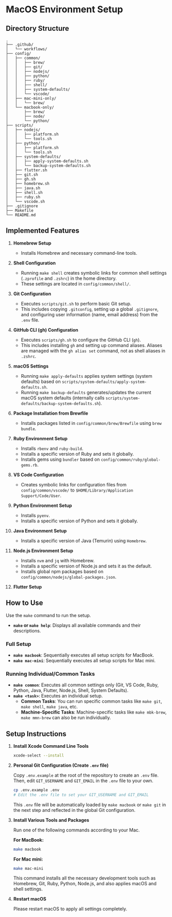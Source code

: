 # MacOS Environment Setup

## Directory Structure

```
.
├── .github/
│   └── workflows/
├── config/
│   ├── common/
│   │   ├── brew/
│   │   ├── git/
│   │   ├── nodejs/
│   │   ├── python/
│   │   ├── ruby/
│   │   ├── shell/
│   │   ├── system-defaults/
│   │   └── vscode/
│   ├── mac-mini-only/
│   │   └── brew/
│   └── macbook-only/
│       ├── brew/
│       ├── node/
│       └── python/
├── scripts/
│   ├── nodejs/
│   │   ├── platform.sh
│   │   └── tools.sh
│   ├── python/
│   │   ├── platform.sh
│   │   └── tools.sh
│   ├── system-defaults/
│   │   ├── apply-system-defaults.sh
│   │   └── backup-system-defaults.sh
│   ├── flutter.sh
│   ├── git.sh
│   ├── gh.sh
│   ├── homebrew.sh
│   ├── java.sh
│   ├── shell.sh
│   ├── ruby.sh
│   └── vscode.sh
├── .gitignore
├── Makefile
└── README.md
```

## Implemented Features

1.  **Homebrew Setup**
    -   Installs Homebrew and necessary command-line tools.

2.  **Shell Configuration**
    -   Running `make shell` creates symbolic links for common shell settings (`.zprofile` and `.zshrc`) in the home directory.
    -   These settings are located in `config/common/shell/`.

3.  **Git Configuration**
    -   Executes `scripts/git.sh` to perform basic Git setup.
    -   This includes copying `.gitconfig`, setting up a global `.gitignore`, and configuring user information (name, email address) from the `.env` file.

4.  **GitHub CLI (gh) Configuration**
    -   Executes `scripts/gh.sh` to configure the GitHub CLI (`gh`).
    -   This includes installing `gh` and setting up command aliases. Aliases are managed with the `gh alias set` command, not as shell aliases in `.zshrc`.

5.  **macOS Settings**
    -   Running `make apply-defaults` applies system settings (system defaults) based on `scripts/system-defaults/apply-system-defaults.sh`.
    -   Running `make backup-defaults` generates/updates the current macOS system defaults (internally calls `scripts/system-defaults/backup-system-defaults.sh`).

6.  **Package Installation from Brewfile**
    -   Installs packages listed in `config/common/brew/Brewfile` using `brew bundle`.

7.  **Ruby Environment Setup**
    -   Installs `rbenv` and `ruby-build`.
    -   Installs a specific version of Ruby and sets it globally.
    -   Installs gems using `bundler` based on `config/common/ruby/global-gems.rb`.

8.  **VS Code Configuration**
    -   Creates symbolic links for configuration files from `config/common/vscode/` to `$HOME/Library/Application Support/Code/User`.

9.  **Python Environment Setup**
    -   Installs `pyenv`.
    -   Installs a specific version of Python and sets it globally.

10. **Java Environment Setup**
    -   Installs a specific version of Java (Temurin) using `Homebrew`.

11. **Node.js Environment Setup**
    -   Installs `nvm` and `jq` with Homebrew.
    -   Installs a specific version of Node.js and sets it as the default.
    -   Installs global npm packages based on `config/common/nodejs/global-packages.json`.

12. **Flutter Setup**

## How to Use

Use the `make` command to run the setup.

- **`make` or `make help`**: Displays all available commands and their descriptions.

### Full Setup

- **`make macbook`**: Sequentially executes all setup scripts for MacBook.
- **`make mac-mini`**: Sequentially executes all setup scripts for Mac mini.

### Running Individual/Common Tasks

- **`make common`**: Executes all common settings only (Git, VS Code, Ruby, Python, Java, Flutter, Node.js, Shell, System Defaults).
- **`make <task>`**: Executes an individual setup.
  - **Common Tasks**: You can run specific common tasks like `make git`, `make shell`, `make java`, etc.
  - **Machine-Specific Tasks**: Machine-specific tasks like `make mbk-brew`, `make mmn-brew` can also be run individually.

## Setup Instructions

1.  **Install Xcode Command Line Tools**

    ```sh
    xcode-select --install
    ```

2.  **Personal Git Configuration (Create `.env` file)**

    Copy `.env.example` at the root of the repository to create an `.env` file.
    Then, edit `GIT_USERNAME` and `GIT_EMAIL` in the `.env` file to your own.

    ```sh
    cp .env.example .env
    # Edit the .env file to set your GIT_USERNAME and GIT_EMAIL
    ```
    This `.env` file will be automatically loaded by `make macbook` or `make git` in the next step and reflected in the global Git configuration.

3.  **Install Various Tools and Packages**

    Run one of the following commands according to your Mac.

    **For MacBook:**
    ```sh
    make macbook
    ```

    **For Mac mini:**
    ```sh
    make mac-mini
    ```
    This command installs all the necessary development tools such as Homebrew, Git, Ruby, Python, Node.js, and also applies macOS and shell settings.

4.  **Restart macOS**

    Please restart macOS to apply all settings completely.